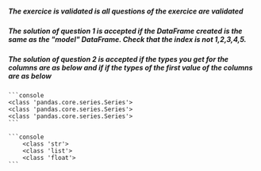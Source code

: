 ##### The exercice is validated is all questions of the exercice are validated 

##### The solution of question 1 is accepted if the DataFrame created is the same as the "model" DataFrame. Check that the index is not 1,2,3,4,5.

##### The solution of question 2 is accepted if the types you get for the columns are as below and if if the types of the first value of the columns are as below

    ```console
    <class 'pandas.core.series.Series'>
    <class 'pandas.core.series.Series'>
    <class 'pandas.core.series.Series'>
    ```

    ```console
        <class 'str'>
        <class 'list'>
        <class 'float'>
    ```
